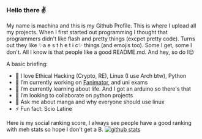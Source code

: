 ### Hello there ✌️

My name is machina and this is my Github Profile. This is where I upload all my projects. When I first started out programming I thought that programmers didn't like flash and pretty things (excpet pretty code). Turns out they like ✨a e s t h e t i c✨ things (and emojis too). Some I get, some I don't. All I know is that people like a good README.md. And hey, so do I😌

A basic briefing:

- 💙 I love Ethical Hacking (Crypto, RE), Linux (I use Arch btw), Python
- 🔭 I’m currently working on [Fanimator](https://github.com/Ckrielle/Faminator), and uni exams
- 🌱 I’m currently learning about life. And I got an arduino so there's that
- 👯 I’m looking to collaborate on python projects
- 💬 Ask me about manga and why everyone should use linux
- ⚡ Fun fact: Scio Latine

Here is my social ranking score, I always see people have a good ranking with meh stats so hope I don't get a B.
[![github stats](https://github-readme-stats.vercel.app/api?username=Ckrielle)](https://github.com/anuraghazra/github-readme-stats)
